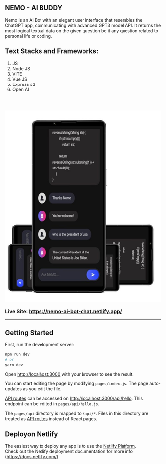 ## NEMO - AI BUDDY

Nemo is an AI Bot with an elegant user interface that resembles the ChatGPT app, communicating with advanced GPT3 model API. It returns the most logical textual data on the given question be it any question related to personal life or coding.
  
## Text Stacks and Frameworks:


1) JS
2) Node JS
3) VITE
4) Vue JS
5) Express JS
6) Open AI
<h3>
<br>
  
<p align="center">
  <img src="w6.jpg"/>
</p>


Live Site: https://nemo-ai-bot-chat.netlify.app/
<hr>

## Getting Started

First, run the development server:

```bash
npm run dev
# or
yarn dev
```

Open [http://localhost:3000](http://localhost:3000) with your browser to see the result.

You can start editing the page by modifying `pages/index.js`. The page auto-updates as you edit the file.

[API routes](https://nextjs.org/docs/api-routes/introduction) can be accessed on [http://localhost:3000/api/hello](http://localhost:3000/api/hello). This endpoint can be edited in `pages/api/hello.js`.

The `pages/api` directory is mapped to `/api/*`. Files in this directory are treated as [API routes](https://nextjs.org/docs/api-routes/introduction) instead of React pages.


## Deployon Netlify

The easiest way to deploy any app is to use the [Netlify Platform](https://app.netlify.com/sites/nemo-ai-bot-chat/overview).
<br>
Check out the Netlify deployment documentation for more info (https://docs.netlify.com/)
